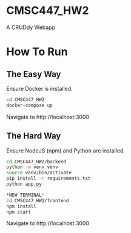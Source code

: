 # CMSC447_HW2

A CRUDdy Webapp

# How To Run

## The Easy Way

Ensure Docker is installed.

```bash
cd CMSC447_HW2
docker-compose up
```
Navigate to http://localhost:3000

## The Hard Way

Ensure NodeJS (npm) and Python are installed.

```bash
cd CMSC447_HW2/backend
python -m venv venv
source venv/bin/activate
pip install -r requirements.txt
python app.py

*NEW TERMINAL*
cd CMSC447_HW2/frontend
npm install
npm start
```
Navigate to http://localhost:3000

